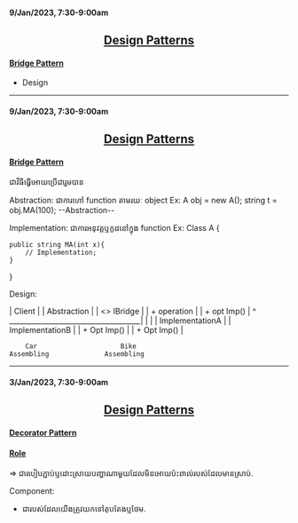 #### 9/Jan/2023, 7:30-9:00am

## <center> <u> Design Patterns </u> </center>

#### <u> Bridge Pattern </u>

* Design 

---------------------------------------

#### 9/Jan/2023, 7:30-9:00am

## <center> <u> Design Patterns </u> </center>

#### <u> Bridge Pattern </u>

ជាវិធីធ្វើអោយប្រើជារួមបាន

Abstraction: ជាការហៅ function តាមរយៈ object
Ex: A obj = new A();
    string t = obj.MA(100);
               --Abstraction--

Implementation: ជាការអនុវត្តឬកូដនៅក្នុង function 
Ex: Class A {

    public string MA(int x){
        // Implementation;
    }
}

Design:

| Client |      | Abstraction |      | <<Interface>> IBridge |
                | + operation |      | + opt Imp() |
                                             ^
        _____________________________________|
        |                       |
| ImplementationA |     | ImplementationB |
| + Opt Imp()     |     | + Opt Imp()     |

        Car                     Bike
    Assembling              Assembling

---------------------------------------

#### 3/Jan/2023, 7:30-9:00am

## <center> <u> Design Patterns </u> </center>

#### <u> Decorator Pattern </u>

#### <u> Role </u>

=> ជារបៀបភ្ជាប់ឬដោះស្រាយបញ្ហាណាមួយដែលមិនអោយប៉ះពាល់របស់ដែលមានស្រាប់.

Component:
- ជារបស់ដែលយើងត្រូវយកទៅតុបតែងឬថែម.